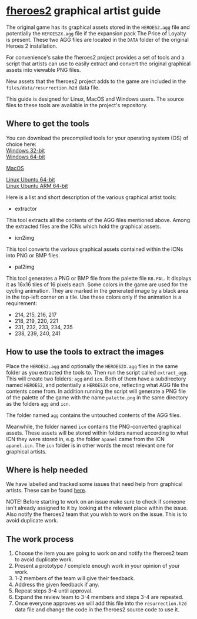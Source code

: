 # [**fheroes2**](README.md) graphical artist guide

The original game has its graphical assets stored in the `HEROES2.agg` file and potentially the `HEROES2X.agg` file if the expansion
pack The Price of Loyalty is present. These two AGG files are located in the `DATA` folder of the original Heroes 2 installation.

For convenience's sake the fheroes2 project provides a set of tools and a script that artists can use to easily extract and convert the original
graphical assets into viewable PNG files.

New assets that the fheroes2 project adds to the game are included in the `files/data/resurrection.h2d` data file.

This guide is designed for Linux, MacOS and Windows users. The source files to these tools are available in the project's repository.

## Where to get the tools

You can download the precompiled tools for your operating system (OS) of choice here:<br>
[Windows 32-bit](https://github.com/ihhub/fheroes2/releases/download/fheroes2-windows-x86-SDL2/fheroes2_tools_windows_x86_SDL2.zip)<br>
[Windows 64-bit](https://github.com/ihhub/fheroes2/releases/download/fheroes2-windows-x64-SDL2/fheroes2_tools_windows_x64_SDL2.zip)

[MacOS](https://github.com/ihhub/fheroes2/releases/download/fheroes2-osx-sdl2_dev/fheroes2_tools_macos_x86-64_SDL2.zip)

[Linux Ubuntu 64-bit](https://github.com/ihhub/fheroes2/releases/download/fheroes2-linux-sdl2_dev/fheroes2_tools_ubuntu_x86-64_SDL2.zip)<br>
[Linux Ubuntu ARM 64-bit](https://github.com/ihhub/fheroes2/releases/download/fheroes2-linux-arm-sdl2_dev/fheroes2_tools_ubuntu_arm64_SDL2.zip)

Here is a list and short description of the various graphical artist tools:

- extractor

This tool extracts all the contents of the AGG files mentioned above. Among the extracted files are the ICNs which hold the graphical assets.

- icn2img

This tool converts the various graphical assets contained within the ICNs into PNG or BMP files.

- pal2img

This tool generates a PNG or BMP file from the palette file `KB.PAL`. It displays it as 16x16 tiles of 16 pixels each.
Some colors in the game are used for the cycling animation. They are marked in the generated image by a black area in
the top-left corner on a tile. Use these colors only if the animation is a requirement:

- 214, 215, 216, 217
- 218, 219, 220, 221
- 231, 232, 233, 234, 235
- 238, 239, 240, 241

## How to use the tools to extract the images

Place the `HEROES2.agg` and optionally the `HEROES2X.agg` files in the same folder as you extracted the tools to.
Then run the script called `extract_agg`. This will create two folders: `agg` and `icn`. Both of them have a subdirectory named `HEROES2`,
and potentially a `HEROES2X` one, reflecting what AGG file the contents come from. In addition running the script will generate a PNG file
of the palette of the game with the name `palette.png` in the same directory as the folders `agg` and `icn`.

The folder named `agg` contains the untouched contents of the AGG files.

Meanwhile, the folder named `icn` contains the PNG-converted graphical assets. These assets will be stored within folders named according to what
ICN they were stored in, e.g. the folder `apanel` came from the ICN `apanel.icn`. The `icn` folder is in other words the most relevant one for
graphical artists.

## Where is help needed

We have labelled and tracked some issues that need help from graphical artists.
These can be found [here](https://github.com/ihhub/fheroes2/issues?q=is%3Aopen+is%3Aissue+label%3Aassets).

NOTE! Before starting to work on an issue make sure to check if someone isn't already assigned to it by looking at the relevant place
within the issue. Also notify the fheroes2 team that you wish to work on the issue. This is to avoid duplicate work.

## The work process

1. Choose the item you are going to work on and notify the fheroes2 team to avoid duplicate work.
2. Present a prototype / complete enough work in your opinion of your work.
3. 1-2 members of the team will give their feedback.
4. Address the given feedback if any.
5. Repeat steps 3-4 until approval.
6. Expand the review team to 3-4 members and steps 3-4 are repeated.
7. Once everyone approves we will add this file into the `resurrection.h2d` data file and change the code in the fheroes2 source code to use it.
